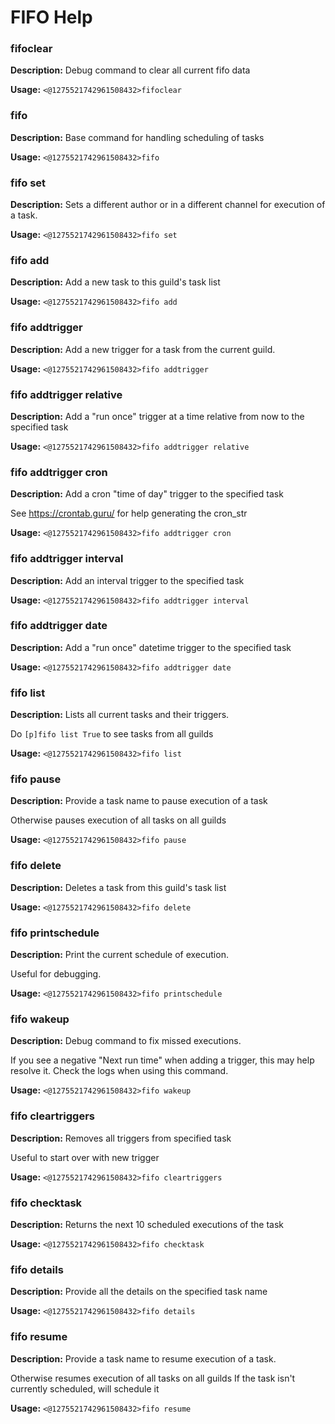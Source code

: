 # FIFO Help

### fifoclear

**Description:** Debug command to clear all current fifo data

**Usage:** `<@1275521742961508432>fifoclear`

### fifo

**Description:** Base command for handling scheduling of tasks

**Usage:** `<@1275521742961508432>fifo`

### fifo set

**Description:** Sets a different author or in a different channel for execution of a task.

**Usage:** `<@1275521742961508432>fifo set`

### fifo add

**Description:** Add a new task to this guild's task list

**Usage:** `<@1275521742961508432>fifo add`

### fifo addtrigger

**Description:** Add a new trigger for a task from the current guild.

**Usage:** `<@1275521742961508432>fifo addtrigger`

### fifo addtrigger relative

**Description:** Add a "run once" trigger at a time relative from now to the specified task

**Usage:** `<@1275521742961508432>fifo addtrigger relative`

### fifo addtrigger cron

**Description:** Add a cron "time of day" trigger to the specified task

See https://crontab.guru/ for help generating the cron_str

**Usage:** `<@1275521742961508432>fifo addtrigger cron`

### fifo addtrigger interval

**Description:** Add an interval trigger to the specified task

**Usage:** `<@1275521742961508432>fifo addtrigger interval`

### fifo addtrigger date

**Description:** Add a "run once" datetime trigger to the specified task

**Usage:** `<@1275521742961508432>fifo addtrigger date`

### fifo list

**Description:** Lists all current tasks and their triggers.

Do `[p]fifo list True` to see tasks from all guilds

**Usage:** `<@1275521742961508432>fifo list`

### fifo pause

**Description:** Provide a task name to pause execution of a task

Otherwise pauses execution of all tasks on all guilds

**Usage:** `<@1275521742961508432>fifo pause`

### fifo delete

**Description:** Deletes a task from this guild's task list

**Usage:** `<@1275521742961508432>fifo delete`

### fifo printschedule

**Description:** Print the current schedule of execution.

Useful for debugging.

**Usage:** `<@1275521742961508432>fifo printschedule`

### fifo wakeup

**Description:** Debug command to fix missed executions.

If you see a negative "Next run time" when adding a trigger, this may help resolve it.
Check the logs when using this command.

**Usage:** `<@1275521742961508432>fifo wakeup`

### fifo cleartriggers

**Description:** Removes all triggers from specified task

Useful to start over with new trigger

**Usage:** `<@1275521742961508432>fifo cleartriggers`

### fifo checktask

**Description:** Returns the next 10 scheduled executions of the task

**Usage:** `<@1275521742961508432>fifo checktask`

### fifo details

**Description:** Provide all the details on the specified task name

**Usage:** `<@1275521742961508432>fifo details`

### fifo resume

**Description:** Provide a task name to resume execution of a task.

Otherwise resumes execution of all tasks on all guilds
If the task isn't currently scheduled, will schedule it

**Usage:** `<@1275521742961508432>fifo resume`


